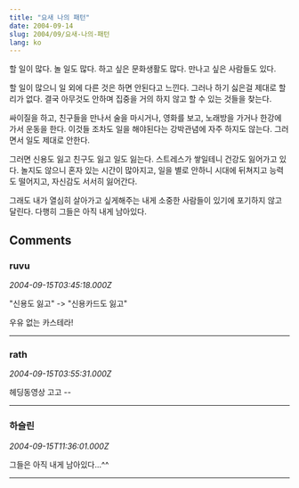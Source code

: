 ```yaml
---
title: "요새 나의 패턴"
date: 2004-09-14
slug: 2004/09/요새-나의-패턴
lang: ko
---
```


할 일이 많다.
놀 일도 많다.
하고 싶은 문화생활도 많다.
만나고 싶은 사람들도 있다.

할 일이 많으니 일 외에 다른 것은 하면 안된다고 느낀다.
그러나 하기 싫은걸 제대로 할리가 없다. 결국 아무것도 
안하며 집중을 거의 하지 않고 할 수 있는 것들을 찾는다.

싸이질을 하고, 친구들을 만나서 술을 마시거나, 영화를 
보고, 노래방을 가거나 한강에 가서 운동을 한다.
이것들 조차도 일을 해야된다는 강박관념에 자주 하지도
않는다. 그러면서 일도 제대로 안한다.

그러면 신용도 잃고 친구도 잃고 일도 잃는다. 
스트레스가 쌓일테니 건강도 잃어가고 있다.
놀지도 않으니 혼자 있는 시간이 많아지고, 
일을 별로 안하니 시대에 뒤쳐지고 능력도 
떨어지고, 자신감도 서서히 잃어간다.

그래도 내가 열심히 살아가고 싶게해주는 
내게 소중한 사람들이 있기에 포기하지 않고
달린다. 다행히 그들은 아직 내게 남아있다.

## Comments

### ruvu
*2004-09-15T03:45:18.000Z*

"신용도 잃고" -> "신용카드도 잃고"

우유 없는 카스테라!

---

### rath
*2004-09-15T03:55:31.000Z*

헤딩동영상 고고 --

---

### 하슬린
*2004-09-15T11:36:01.000Z*

그들은 아직 내게 남아있다...^^

---

